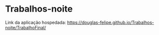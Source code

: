 # Trabalhos-noite
 
Link da aplicação hospedada: https://douglas-felipe.github.io/Trabalhos-noite/TrabalhoFinal/
